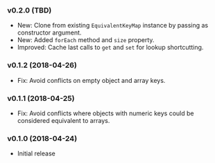 ### v0.2.0 (TBD)

- New: Clone from existing `EquivalentKeyMap` instance by passing as constructor argument.
- New: Added `forEach` method and `size` property.
- Improved: Cache last calls to `get` and `set` for lookup shortcutting.

### v0.1.2 (2018-04-26)

- Fix: Avoid conflicts on empty object and array keys.

### v0.1.1 (2018-04-25)

- Fix: Avoid conflicts where objects with numeric keys could be considered equivalent to arrays.

### v0.1.0 (2018-04-24)

- Initial release
